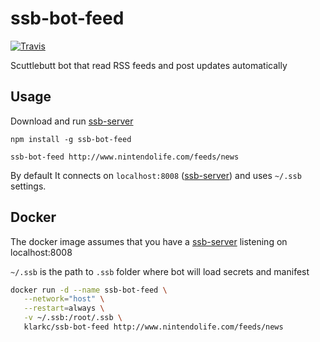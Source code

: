 # ssb-bot-feed
[![Travis](https://img.shields.io/travis/klarkc/ssb-bot-feed/master.svg)](https://travis-ci.org/klarkc/ssb-bot-feed/branches)

Scuttlebutt bot that read RSS feeds and post updates automatically

## Usage

Download and run [ssb-server](https://github.com/ssbc/ssb-server)

`npm install -g ssb-bot-feed`

`ssb-bot-feed http://www.nintendolife.com/feeds/news`

By default It connects on `localhost:8008` ([ssb-server](https://github.com/ssbc/ssb-server)) and uses `~/.ssb` settings.

## Docker

The docker image assumes that you have a [ssb-server](https://github.com/ssbc/ssb-server) listening on localhost:8008

`~/.ssb` is the path to `.ssb` folder where bot will load secrets and manifest

```bash
docker run -d --name ssb-bot-feed \
   --network="host" \
   --restart=always \
   -v ~/.ssb:/root/.ssb \
   klarkc/ssb-bot-feed http://www.nintendolife.com/feeds/news
```